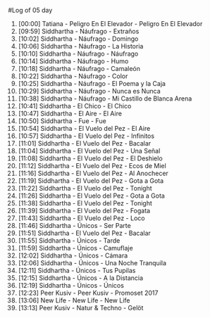 #Log of 05 day

1. [00:00] Tatiana - Peligro En El Elevador - Peligro En El Elevador
1. [09:59] Siddhartha - Náufrago - Extraños
1. [10:02] Siddhartha - Náufrago - Domingo
1. [10:06] Siddhartha - Náufrago - La Historia
1. [10:10] Siddhartha - Náufrago - Náufrago
1. [10:14] Siddhartha - Náufrago - Humo
1. [10:18] Siddhartha - Náufrago - Camaleón
1. [10:22] Siddhartha - Náufrago - Color
1. [10:25] Siddhartha - Náufrago - El Poema y la Caja
1. [10:29] Siddhartha - Náufrago - Nunca es Nunca
1. [10:38] Siddhartha - Náufrago - Mi Castillo de Blanca Arena
1. [10:41] Siddhartha - El Chico - El Chico
1. [10:47] Siddhartha - El Aire - El Aire
1. [10:50] Siddhartha - Fue - Fue
1. [10:54] Siddhartha - El Vuelo del Pez - El Aire
1. [10:57] Siddhartha - El Vuelo del Pez - Infinitos
1. [11:01] Siddhartha - El Vuelo del Pez - Bacalar
1. [11:04] Siddhartha - El Vuelo del Pez - Una Señal
1. [11:08] Siddhartha - El Vuelo del Pez - El Deshielo
1. [11:12] Siddhartha - El Vuelo del Pez - Ecos de Miel
1. [11:16] Siddhartha - El Vuelo del Pez - Al Anochecer
1. [11:19] Siddhartha - El Vuelo del Pez - Gota a Gota
1. [11:22] Siddhartha - El Vuelo del Pez - Tonight
1. [11:26] Siddhartha - El Vuelo del Pez - Gota a Gota
1. [11:38] Siddhartha - El Vuelo del Pez - Tonight
1. [11:39] Siddhartha - El Vuelo del Pez - Fogata
1. [11:43] Siddhartha - El Vuelo del Pez - Loco
1. [11:46] Siddhartha - Únicos - Ser Parte
1. [11:51] Siddhartha - El Vuelo del Pez - Bacalar
1. [11:55] Siddhartha - Únicos - Tarde
1. [11:59] Siddhartha - Únicos - Camuflaje
1. [12:02] Siddhartha - Únicos - Cámara
1. [12:06] Siddhartha - Únicos - Una Noche Tranquila
1. [12:11] Siddhartha - Únicos - Tus Pupilas
1. [12:15] Siddhartha - Únicos - A la Distancia
1. [12:19] Siddhartha - Únicos - Únicos
1. [12:23] Peer Kusiv - Peer Kusiv - Promoset 2017
1. [13:06] New Life - New Life - New Life
1. [13:13] Peer Kusiv - Natur & Techno - Gelöt
